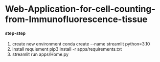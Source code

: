 # Web-Application-for-cell-counting-from-Immunofluorescence-tissue

#### step-step
1. create new environment conda create --name streamlit python=3.10
2. install requiement pip3 install -r apps/requirements.txt
3. streamlit run apps/Home.py
